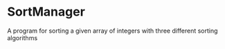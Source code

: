 # SortManager
A program for sorting a given array of integers with three different sorting algorithms
